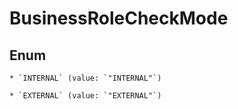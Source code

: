 
# BusinessRoleCheckMode

## Enum


    * `INTERNAL` (value: `"INTERNAL"`)

    * `EXTERNAL` (value: `"EXTERNAL"`)



